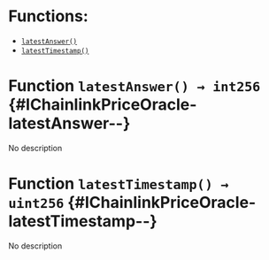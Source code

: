 

# Functions:
- [`latestAnswer()`](#IChainlinkPriceOracle-latestAnswer--)
- [`latestTimestamp()`](#IChainlinkPriceOracle-latestTimestamp--)


# Function `latestAnswer() → int256` {#IChainlinkPriceOracle-latestAnswer--}
No description
# Function `latestTimestamp() → uint256` {#IChainlinkPriceOracle-latestTimestamp--}
No description

